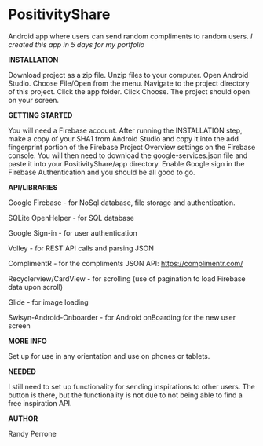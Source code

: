 # PositivityShare
Android app where users can send random compliments to random users. *I created this app in 5 days for my portfolio*

**INSTALLATION**

Download project as a zip file. Unzip files to your computer. Open Android Studio. Choose File/Open from the menu. Navigate to the project directory of this project. Click the app folder. Click Choose. The project should open on your screen.


**GETTING STARTED**

You will need a Firebase account. After running the INSTALLATION step, make a copy of your SHA1 from Android Studio and copy it into the add fingerprint portion of the Firebase Project Overview settings on the Firebase console.  You will then need to download the google-services.json file and paste it into your PositivityShare/app directory.  Enable Google sign in the Firebase Authentication and you should be all good to go.


**API/LIBRARIES**

Google Firebase - for NoSql database, file storage and authentication.

SQLite OpenHelper - for SQL database

Google Sign-in - for user authentication

Volley - for REST API calls and parsing JSON

ComplimentR - for the compliments JSON API: https://complimentr.com/

Recyclerview/CardView - for scrolling (use of pagination to load Firebase data upon scroll)

Glide - for image loading

Swisyn-Android-Onboarder - for Android onBoarding for the new user screen


**MORE INFO**

Set up for use in any orientation and use on phones or tablets.  

**NEEDED**

I still need to set up functionality for sending inspirations to other users.  The button is there, but the functionality is not due to not being able to find a free inspiration API.

**AUTHOR**

Randy Perrone
